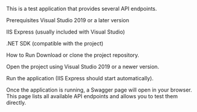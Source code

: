 This is a test application that provides several API endpoints.

Prerequisites
Visual Studio 2019 or a later version

IIS Express (usually included with Visual Studio)

.NET SDK (compatible with the project)

How to Run
Download or clone the project repository.

Open the project using Visual Studio 2019 or a newer version.

Run the application (IIS Express should start automatically).

Once the application is running, a Swagger page will open in your browser. This page lists all available API endpoints and allows you to test them directly.
